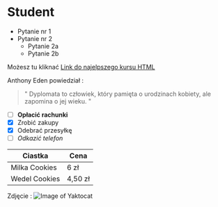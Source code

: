# Student 

* Pytanie nr 1 
* Pytanie nr 2
  * Pytanie 2a
  * Pytanie 2b
  
Możesz tu kliknać  [Link do najelpszego kursu HTML](https://www.youtube.com/watch?v=BAju0_IS-ns)

Anthony Eden powiedział : 
>"  Dyplomata to człowiek, który pamięta o urodzinach kobiety, ale zapomina o jej wieku. "

- [ ] **Opłacić rachunki**
- [x] Zrobić zakupy
- [x] Odebrać przesyłkę 
- [ ] _Odkazić telefon_

Ciastka | Cena 
------------ | -------------
Milka Cookies | 6 zł
Wedel Cookies  | 4,50 zł

Zdjęcie : 
![Image of Yaktocat](https://cdn.shortpixel.ai/client/to_webp,q_glossy,ret_img,w_411,h_297/https://magazynbike.pl/wp-content/uploads/2020/04/DSC00064-1-411x297.jpg)
